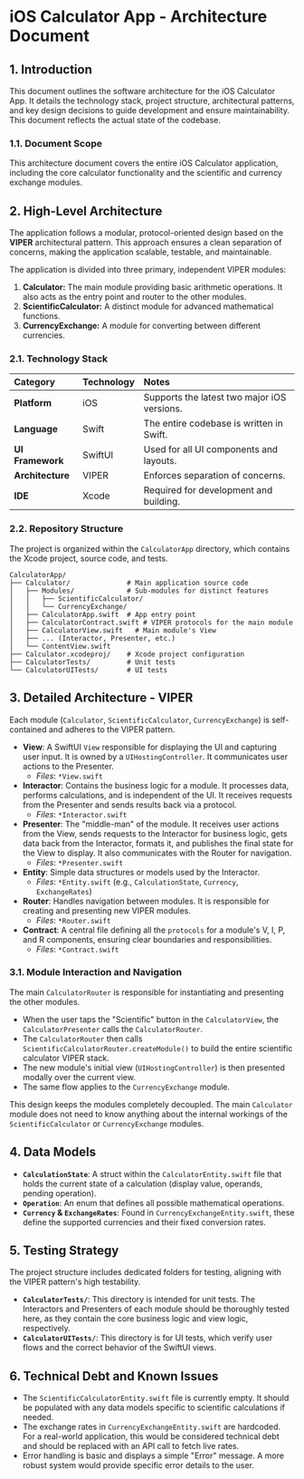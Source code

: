 # iOS Calculator App - Architecture Document

## 1. Introduction

This document outlines the software architecture for the iOS Calculator App. It details the technology stack, project structure, architectural patterns, and key design decisions to guide development and ensure maintainability. This document reflects the actual state of the codebase.

### 1.1. Document Scope

This architecture document covers the entire iOS Calculator application, including the core calculator functionality and the scientific and currency exchange modules.

## 2. High-Level Architecture

The application follows a modular, protocol-oriented design based on the **VIPER** architectural pattern. This approach ensures a clean separation of concerns, making the application scalable, testable, and maintainable.

The application is divided into three primary, independent VIPER modules:
1.  **Calculator:** The main module providing basic arithmetic operations. It also acts as the entry point and router to the other modules.
2.  **ScientificCalculator:** A distinct module for advanced mathematical functions.
3.  **CurrencyExchange:** A module for converting between different currencies.

### 2.1. Technology Stack

| Category | Technology | Notes |
| :--- | :--- | :--- |
| **Platform** | iOS | Supports the latest two major iOS versions. |
| **Language** | Swift | The entire codebase is written in Swift. |
| **UI Framework** | SwiftUI | Used for all UI components and layouts. |
| **Architecture** | VIPER | Enforces separation of concerns. |
| **IDE** | Xcode | Required for development and building. |

### 2.2. Repository Structure

The project is organized within the `CalculatorApp` directory, which contains the Xcode project, source code, and tests.

```
CalculatorApp/
├── Calculator/              # Main application source code
│   ├── Modules/             # Sub-modules for distinct features
│   │   ├── ScientificCalculator/
│   │   └── CurrencyExchange/
│   ├── CalculatorApp.swift  # App entry point
│   ├── CalculatorContract.swift # VIPER protocols for the main module
│   ├── CalculatorView.swift   # Main module's View
│   ├── ... (Interactor, Presenter, etc.)
│   └── ContentView.swift
├── Calculator.xcodeproj/    # Xcode project configuration
├── CalculatorTests/         # Unit tests
└── CalculatorUITests/       # UI tests
```

## 3. Detailed Architecture - VIPER

Each module (`Calculator`, `ScientificCalculator`, `CurrencyExchange`) is self-contained and adheres to the VIPER pattern.

*   **View**: A SwiftUI `View` responsible for displaying the UI and capturing user input. It is owned by a `UIHostingController`. It communicates user actions to the Presenter.
    *   *Files*: `*View.swift`
*   **Interactor**: Contains the business logic for a module. It processes data, performs calculations, and is independent of the UI. It receives requests from the Presenter and sends results back via a protocol.
    *   *Files*: `*Interactor.swift`
*   **Presenter**: The "middle-man" of the module. It receives user actions from the View, sends requests to the Interactor for business logic, gets data back from the Interactor, formats it, and publishes the final state for the View to display. It also communicates with the Router for navigation.
    *   *Files*: `*Presenter.swift`
*   **Entity**: Simple data structures or models used by the Interactor.
    *   *Files*: `*Entity.swift` (e.g., `CalculationState`, `Currency`, `ExchangeRates`)
*   **Router**: Handles navigation between modules. It is responsible for creating and presenting new VIPER modules.
    *   *Files*: `*Router.swift`
*   **Contract**: A central file defining all the `protocols` for a module's V, I, P, and R components, ensuring clear boundaries and responsibilities.
    *   *Files*: `*Contract.swift`

### 3.1. Module Interaction and Navigation

The main `CalculatorRouter` is responsible for instantiating and presenting the other modules.

-   When the user taps the "Scientific" button in the `CalculatorView`, the `CalculatorPresenter` calls the `CalculatorRouter`.
-   The `CalculatorRouter` then calls `ScientificCalculatorRouter.createModule()` to build the entire scientific calculator VIPER stack.
-   The new module's initial view (`UIHostingController`) is then presented modally over the current view.
-   The same flow applies to the `CurrencyExchange` module.

This design keeps the modules completely decoupled. The main `Calculator` module does not need to know anything about the internal workings of the `ScientificCalculator` or `CurrencyExchange` modules.

## 4. Data Models

-   **`CalculationState`**: A struct within the `CalculatorEntity.swift` file that holds the current state of a calculation (display value, operands, pending operation).
-   **`Operation`**: An enum that defines all possible mathematical operations.
-   **`Currency` & `ExchangeRates`**: Found in `CurrencyExchangeEntity.swift`, these define the supported currencies and their fixed conversion rates.

## 5. Testing Strategy

The project structure includes dedicated folders for testing, aligning with the VIPER pattern's high testability.

-   **`CalculatorTests/`**: This directory is intended for unit tests. The Interactors and Presenters of each module should be thoroughly tested here, as they contain the core business logic and view logic, respectively.
-   **`CalculatorUITests/`**: This directory is for UI tests, which verify user flows and the correct behavior of the SwiftUI views.

## 6. Technical Debt and Known Issues

-   The `ScientificCalculatorEntity.swift` file is currently empty. It should be populated with any data models specific to scientific calculations if needed.
-   The exchange rates in `CurrencyExchangeEntity.swift` are hardcoded. For a real-world application, this would be considered technical debt and should be replaced with an API call to fetch live rates.
-   Error handling is basic and displays a simple "Error" message. A more robust system would provide specific error details to the user.